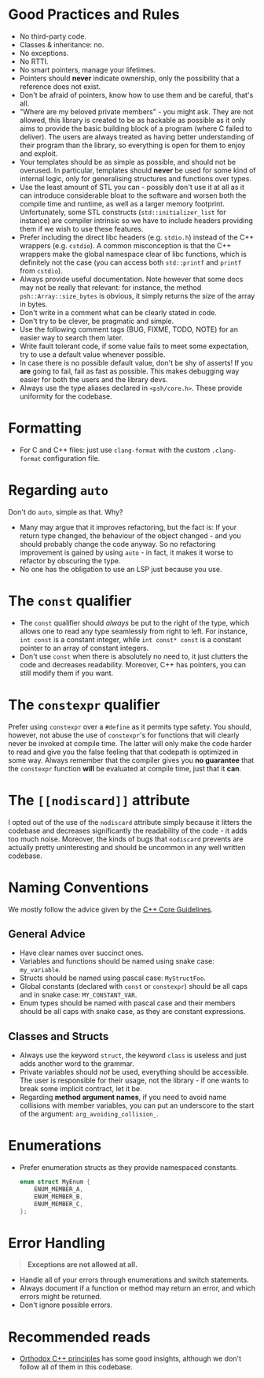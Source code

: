 # Good Practices and Rules

- No third-party code.
- Classes & inheritance: no.
- No exceptions.
- No RTTI.
- No smart pointers, manage your lifetimes.
- Pointers should **never** indicate ownership, only the possibility that a reference does not exist.
- Don't be afraid of pointers, know how to use them and be careful, that's all.
- "Where are my beloved private members" - you might ask. They are not allowed, this library is created
  to be as hackable as possible as it only aims to provide the basic building block of a program
  (where C failed to deliver). The users are always treated as having better understanding of their
  program than the library, so everything is open for them to enjoy and exploit.
- Your templates should be as simple as possible, and should not be overused. In particular, templates
  should **never** be used for some kind of internal logic, only for generalising structures and
  functions over types.
- Use the least amount of STL you can - possibly don't use it at all as it can introduce
  considerable bloat to the software and worsen both the compile time and runtime, as well as a
  larger memory footprint. Unfortunately, some STL constructs (`std::initializer_list` for instance)
  are compiler intrinsic so we have to include headers providing them if we wish to use these features.
- Prefer including the direct libc headers (e.g. `stdio.h`) instead of the C++ wrappers (e.g. `cstdio`).
  A common misconception is that the C++ wrappers make the global namespace clear of libc functions,
  which is definitely not the case (you can access both `std::printf` and `printf` from `cstdio`).
- Always provide useful documentation. Note however that some docs may not be really that relevant:
  for instance, the method `psh::Array::size_bytes` is obvious, it simply returns the size of the
  array in bytes.
- Don't write in a comment what can be clearly stated in code.
- Don't try to be clever, be pragmatic and simple.
- Use the following comment tags (BUG, FIXME, TODO, NOTE) for an easier way to search them later.
- Write fault tolerant code, if some value fails to meet some expectation, try to use a default value
  whenever possible.
- In case there is no possible default value, don't be shy of asserts! If you **are** going to fail,
  fail as fast as possible. This makes debugging way easier for both the users and the library devs.
- Always use the type aliases declared in `<psh/core.h>`. These provide uniformity for the codebase.

# Formatting

- For C and C++ files: just use `clang-format` with the custom `.clang-format` configuration file.

# Regarding `auto`

Don't do `auto`, simple as that. Why?
- Many may argue that it improves refactoring, but the fact is: If your return type changed,
  the behaviour of the object changed - and you should probably change the code anyway. So no
  refactoring improvement is gained by using `auto` - in fact, it makes it worse to refactor
  by obscuring the type.
- No one has the obligation to use an LSP just because you use.

# The `const` qualifier

- The `const` qualifier should *always* be put to the right of the type, which allows one to read
  any type seamlessly from right to left. For instance, `int const` is a constant integer, while
  `int const* const` is a constant pointer to an array of constant integers.
- Don't use `const` when there is absolutely no need to, it just clutters the code and decreases
  readability. Moreover, C++ has pointers, you can still modify them if you want.

# The `constexpr` qualifier

Prefer using `constexpr` over a `#define` as it permits type safety. You should, however, not abuse
the use of `constexpr`'s for functions that will clearly never be invoked at compile time. The latter
will only make the code harder to read and give you the false feeling that that codepath is optimized
in some way. Always remember that the compiler gives you **no guarantee** that the `constexpr`
function **will** be evaluated at compile time, just that it **can**.

# The `[[nodiscard]]` attribute

I opted out of the use of the `nodiscard` attribute simply because it litters the codebase and
decreases significantly the readability of the code - it adds too much  noise. Moreover, the kinds of
bugs that `nodiscard` prevents are actually pretty uninteresting and should be uncommon in any well
written codebase.

# Naming Conventions

We mostly follow the advice given by the [C++ Core Guidelines](https://isocpp.github.io/CppCoreGuidelines/CppCoreGuidelines#S-naming).

## General Advice

- Have clear names over succinct ones.
- Variables and functions should be named using snake case: `my_variable`.
- Structs should be named using pascal case: `MyStructFoo`.
- Global constants (declared with `const` or `constexpr`) should be all caps and in snake case:
  `MY_CONSTANT_VAR`.
- Enum types should be named with pascal case and their members should be all caps with snake case,
  as they are constant expressions.

## Classes and Structs

- Always use the keyword `struct`, the keyword `class` is useless and just adds another word to the grammar.
- Private variables should *not* be used, everything should be accessible. The user is responsible for their
  usage, not the library - if one wants to break some implicit contract, let it be.
- Regarding **method argument names**, if you need to avoid name collisions with member variables, you can
  put an underscore to the start of the argument: `arg_avoiding_collision_`.

# Enumerations

- Prefer enumeration structs as they provide namespaced constants.
  ```cpp
  enum struct MyEnum {
      ENUM_MEMBER_A,
      ENUM_MEMBER_B,
      ENUM_MEMBER_C,
  };
  ```

# Error Handling

> **Exceptions are not allowed at all.**

- Handle all of your errors through enumerations and switch statements.
- Always document if a function or method may return an error, and which errors might be returned.
- Don't ignore possible errors.

# Recommended reads

- [Orthodox C++ principles](https://gist.github.com/bkaradzic/2e39896bc7d8c34e042b) has some good insights,
  although we don't follow all of them in this codebase.

